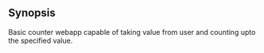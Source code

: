 ## Synopsis

Basic counter webapp capable of taking value from user and counting upto the specified value.
